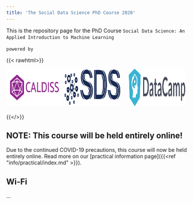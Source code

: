 ```yaml
---
title: 'The Social Data Science PhD Course 2020'
---
```

This is the repository page for the PhD Course 
`Social Data Science: An Applied Introduction to Machine Learning`

`powered by`

{{< rawhtml>}}

<a href="https://www.en.caldiss.aau.dk/"  target="_blank"><img src="caldiss.png" alt="caldisslogo"
    title="caldisslogo" width="150" height="100" /></a>  <a href="https://sds.aau.dk/"  target="_blank"> <img src="sdslogo.png" alt="sdslogo"
    title="SDSlogo" width="150" height="100"/></a> &ensp;&ensp; <a href="https://www.datacamp.com/"  target="_blank"><img src="DataCampLogo.png" alt="datacamplogo"
    title="datacamplogo" width="150" height="100" /></a>
<br />
<br />
{{</>}}

## NOTE: This course will be held entirely online!

Due to the continued COVID-19 precautions, this course will now be held entirely online. Read more on our [practical information page]({{<ref "info/practical/index.md" >}}).

## Wi-Fi
...